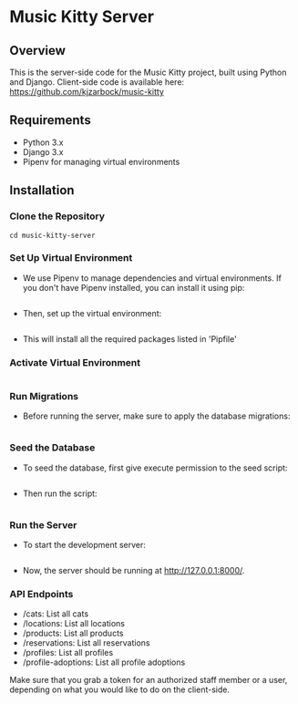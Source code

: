 # Music Kitty Server

## Overview

This is the server-side code for the Music Kitty project, built using Python and Django. Client-side code is available here: https://github.com/kjzarbock/music-kitty 

## Requirements

- Python 3.x
- Django 3.x
- Pipenv for managing virtual environments

## Installation

### Clone the Repository

```git clone https://github.com/kjzarbock/music-kitty-server.git
cd music-kitty-server
```

### Set Up Virtual Environment

- We use Pipenv to manage dependencies and virtual environments. If you don't have Pipenv installed, you can install it using pip:

```pip install pipenv

```

- Then, set up the virtual environment:

```pipenv install
```

- This will install all the required packages listed in 'Pipfile'

### Activate Virtual Environment

```pipenv shell
```

### Run Migrations

- Before running the server, make sure to apply the database migrations:

```python manage.py migrate
```

### Seed the Database

- To seed the database, first give execute permission to the seed script:

```chmod u+x seed_database.sh
```

- Then run the script: 

```./seed_database.sh
```

### Run the Server 

- To start the development server: 

```python manage.py runserver
```

- Now, the server should be running at http://127.0.0.1:8000/.

### API Endpoints 

- /cats: List all cats
- /locations: List all locations
- /products: List all products
- /reservations: List all reservations
- /profiles: List all profiles
- /profile-adoptions: List all profile adoptions

Make sure that you grab a token for an authorized staff member or a user, depending on what you would like to do on the client-side.



